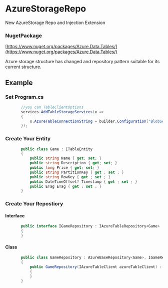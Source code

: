 # AzureStorageRepo
New AzureStorage Repo and Injection Extension


### NugetPackage
[https://www.nuget.org/packages/Azure.Data.Tables/](https://www.nuget.org/packages/Azure.Data.Tables/)

Azure storage structure has changed and repository pattern suitable for its current structure.

## Example
### Set Program.cs
```csharp
       //you can TableClientOptions
       services.AddTableStorageServices(x =>
       {
           x.AzureTableConnectionString = builder.Configuration["BlobService:ConnectionString"];
       });
```
### Create Your Entity 
```csharp
       public class Game : ITableEntity
       {
           public string Name { get; set; }
           public string Description { get; set; }
           public long Price { get; set; }
           public string PartitionKey { get ; set ; }
           public string RowKey { get ; set ; }
           public DateTimeOffset? Timestamp { get ; set ; }
           public ETag ETag { get ; set ; }
       }
```
### Create Your Repostiory
#### Interface
```csharp
       public interface IGameRepository : IAzureTableRepository<Game>
       {
       }
```
#### Class
```csharp
       public class GameRepository : AzureBaseRepository<Game>, IGameRepository
       {
           public GameRepository(IAzureTableClient azureTableClient) : base(azureTableClient)
           {
           }
       }
```
